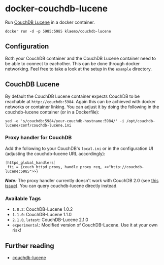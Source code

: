 # docker-couchdb-lucene

Run [CouchDB Lucene](https://github.com/rnewson/couchdb-lucene) in a docker container.

```
docker run -d -p 5985:5985 klaemo/couchdb-lucene
```

## Configuration

Both your CouchDB container and the CouchDB Lucene container need to be able to connect to
eachother. This can be done through docker networking. Feel free to take a look at the setup
in the `example` directory.

## CouchDB Lucene

By default the CouchDB Lucene container expects CouchDB to be
reachable at `http://couchdb:5984`. Again this can be achieved with docker networks or container linking.
You can adjust it by doing the following in the couchdb-lucene container (or in a Dockerfile):

```
sed -e 's/couchdb:5984/your-couchdb-hostname:5984/' -i /opt/couchdb-lucene/conf/couchdb-lucene.ini
```

### Proxy handler for CouchDB

Add the following to your CouchDB's `local.ini` or in the configuration UI (adjusting the couchdb-lucene URL accordingly):
```
[httpd_global_handlers]
_fti = {couch_httpd_proxy, handle_proxy_req, <<"http://couchdb-lucene:5985">>}
```
***Note:*** The proxy handler currently doesn't work with CouchDB 2.0 (see [this issue](https://issues.apache.org/jira/browse/COUCHDB-3172)).
You can query couchdb-lucene directly instead.

### Available Tags

* `1.0.2`: CouchDB-Lucene 1.0.2
* `1.1.0`: CouchDB-Lucene 1.1.0
* `2.1.0`, `latest`: CouchDB-Lucene 2.1.0
* `experimental`: Modified version of CouchDB-Lucene. Use it at your own risk!

## Further reading

* [couchdb-lucene](https://github.com/rnewson/couchdb-lucene)
